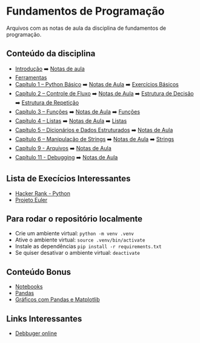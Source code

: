 # Fundamentos de Programação

Arquivos com as notas de aula da disciplina de fundamentos de programação.

## Conteúdo da disciplina

- [Introdução](https://automatetheboringstuff.com/2e/chapter0/) ➡️ [Notas de aula](notas_de_aula/introdução/introdução.md)
- [Ferramentas](notas_de_aula/extra/ferramentas.md)
- [Capítulo 1 – Python Básico](https://automatetheboringstuff.com/2e/chapter1/) ➡️ [Notas de Aula](notas_de_aula/básico/básico.md) ➡️ [Exercícios Básicos](https://wiki.python.org.br/EstruturaSequencial)
- [Capítulo 2 – Controle de Fluxo](https://automatetheboringstuff.com/2e/chapter2/) ➡️ [Notas de Aula](notas_de_aula/fluxo/controle_de_fluxo.md) ➡️ [Estrutura de Decisão](https://wiki.python.org.br/EstruturaDeDecisao) ➡️ [Estrutura de Repetição](https://wiki.python.org.br/EstruturaDeRepeticao)
- [Capítulo 3 – Funções](https://automatetheboringstuff.com/2e/chapter3/) ➡️ [Notas de Aula](notas_de_aula/funções/funções.md) ➡️ [Funções](https://wiki.python.org.br/ExerciciosFuncoes)
- [Capítulo 4 – Listas](https://automatetheboringstuff.com/2e/chapter4/) ➡️ [Notas de Aula](notas_de_aula/listas/listas.md) ➡️ [Listas](https://wiki.python.org.br/ExerciciosListas)
- [Capítulo 5 – Dicionários e Dados Estruturados](https://automatetheboringstuff.com/2e/chapter5/) ➡️ [Notas de Aula](notas_de_aula/dicionários/dicionários.md)
- [Capítulo 6 – Manipulação de Strings](https://automatetheboringstuff.com/2e/chapter6/) ➡️ [Notas de Aula](notas_de_aula/strings/strings.md) ➡️ [Strings](https://wiki.python.org.br/EstruturaSequencial)
- [Capítulo 9 - Arquivos](https://automatetheboringstuff.com/2e/chapter9/) ➡️ [Notas de Aula](notas_de_aula/arquivos/arquivos.md)
- [Capítulo 11 - Debugging](https://automatetheboringstuff.com/2e/chapter11/) ➡️ [Notas de Aula](notas_de_aula/debugging/debugging.md)

## Lista de Execícios Interessantes

- [Hacker Rank - Python](https://www.hackerrank.com/domains/python)
- [Projeto Euler](https://projecteuler.net/)

## Para rodar o repositório localmente

- Crie um ambiente virtual: `python -m venv .venv`
- Ative o ambiente virtual: `source .venv/bin/activate`
- Instale as dependências `pip install -r requirements.txt`
- Se quiser desativar o ambiente virtual: `deactivate`

## Conteúdo Bonus

- [Notebooks](notas_de_aula/extra/intro_notebook.ipynb)
- [Pandas](notas_de_aula/extra/intro_pandas.ipynb)
- [Gráficos com Pandas e Matplotlib](notas_de_aula/extra/intro_pandas_graficos.ipynb)

## Links Interessantes

- [Debbuger online](https://pythontutor.com/python-debugger.html#mode=edit)

